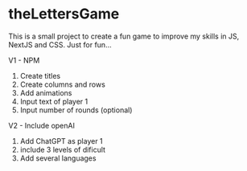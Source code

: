 # theLettersGame

This is a small project to create a fun game to improve my skills in JS, NextJS and CSS. Just for fun...

V1 - NPM

1. Create titles
2. Create columns and rows
3. Add animations
4. Input text of player 1
5. Input number of rounds (optional)

V2 - Include openAI

1. Add ChatGPT as player 1
2. include 3 levels of dificult
3. Add several languages
